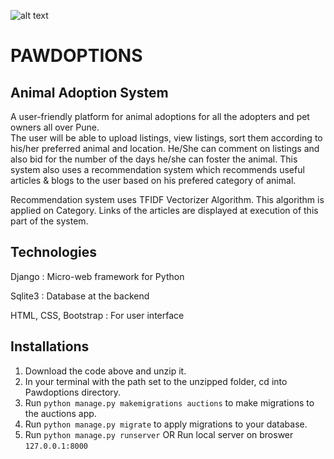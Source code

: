 ![alt text](https://i.postimg.cc/15w1ftps/pawdoptionslogo.jpg)
# PAWDOPTIONS
## Animal Adoption System
A user-friendly platform for animal adoptions for all the adopters and pet owners all over Pune.  
The user will be able to upload listings, view listings, sort them according to his/her preferred animal and location.
He/She can comment on listings and also bid for the number of the days he/she can foster the animal.
This system also uses a recommendation system which recommends useful articles & blogs to the user based on his prefered category of animal.

Recommendation system uses TFIDF Vectorizer Algorithm. This algorithm is applied on Category. Links of the articles are displayed at execution of this part of the system.

## Technologies
Django : Micro-web framework for Python

Sqlite3 : Database at the backend

HTML, CSS, Bootstrap : For user interface
## Installations
1. Download the code above and unzip it.
2. In your terminal with the path set to the unzipped folder, cd into Pawdoptions directory.
3. Run `python manage.py makemigrations auctions` to make migrations to the auctions app.
4. Run `python manage.py migrate` to apply migrations to your database.
5. Run `python manage.py runserver` 
OR  Run local server on broswer `127.0.0.1:8000`



